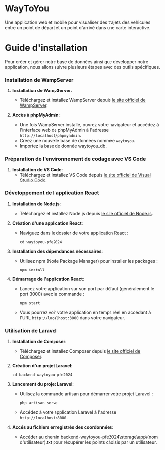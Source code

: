 # WayToYou
Une application web et mobile pour visualiser des trajets des vehicules entre un point de départ et un point d'arrivé dans une carte interactive.
# Guide d'installation
Pour créer et gérer notre base de données ainsi que développer notre application, nous allons suivre plusieurs étapes avec des outils spécifiques.

### Installation de WampServer

1. **Installation de WampServer**:
   - Téléchargez et installez WampServer depuis [le site officiel de WampServer](http://www.wampserver.com/).

2. **Accès à phpMyAdmin**:
   - Une fois WampServer installé, ouvrez votre navigateur et accédez à l'interface web de phpMyAdmin à l'adresse `http://localhost/phpmyadmin`.
   - Créez une nouvelle base de données nommée `waytoyou`.
   - Importez la base de donnée waytoyou_db.

### Préparation de l'environnement de codage avec VS Code

1. **Installation de VS Code**:
   - Téléchargez et installez VS Code depuis [le site officiel de Visual Studio Code](https://code.visualstudio.com/).

### Développement de l'application React

1. **Installation de Node.js**:
   - Téléchargez et installez Node.js depuis [le site officiel de Node.js](https://nodejs.org/).

2. **Création d'une application React**:
   
   - Naviguez dans le dossier de votre application React :
     ```
     cd waytoyou-pfe2024
     ```

4. **Installation des dépendances nécessaires**:
   - Utilisez npm (Node Package Manager) pour installer les packages :
     ```
     npm install
     ```

5. **Démarrage de l'application React**:
   - Lancez votre application sur son port par défaut (généralement le port 3000) avec la commande :
     ```
     npm start
     ```
   - Vous pourrez voir votre application en temps réel en accédant à l'URL `http://localhost:3000` dans votre navigateur.

### Utilisation de Laravel

1. **Installation de Composer**:
   - Téléchargez et installez Composer depuis [le site officiel de Composer](https://getcomposer.org/).

2. **Création d'un projet Laravel**:

     ```
     cd backend-waytoyou-pfe2024
     ```

3. **Lancement du projet Laravel**:
   - Utilisez la commande artisan pour démarrer votre projet Laravel :
     ```
     php artisan serve
     ```
   - Accédez à votre application Laravel à l'adresse `http://localhost:8000`.
4. **Accés au fichiers enregistrés des coordonnées**:
   - Accéder au chemin backend-waytoyou-pfe2024\storage\app\\(nom d'utilisateur).txt pour récupérer les points choisis par un utilisateur.
